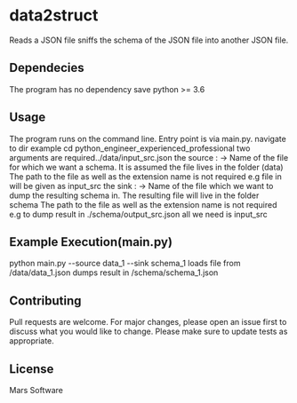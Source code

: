# data2struct

Reads a JSON file sniffs the schema of the JSON file into another JSON file.

## Dependecies

The program has no dependency save python >= 3.6


## Usage

The program runs on the command line. Entry point is via main.py.
navigate to dir example cd python_engineer_experienced_professional
two arguments are required../data/input_src.json
the source : -> Name of the file for which we want a schema. It is assumed the file lives in the folder (data)
The path to the file as well as the extension name is not required e.g file in will be given as input_src
the sink : -> Name of the file which we want to dump the resulting schema in. The resulting file will live in the folder schema
The path to the file as well as the extension name is not required e.g to dump result in ./schema/output_src.json all we need is input_src

## Example Execution(main.py)

python main.py --source data_1 --sink schema_1
loads file from /data/data_1.json dumps result in /schema/schema_1.json

## Contributing

Pull requests are welcome. For major changes, please open an issue first to discuss what you would like to change.
Please make sure to update tests as appropriate.

## License

Mars Software

